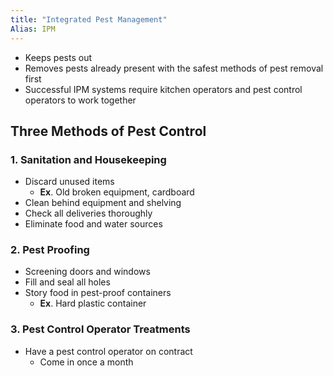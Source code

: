 ```yaml
---
title: "Integrated Pest Management"
Alias: IPM
---
```


- Keeps pests out
- Removes pests already present with the safest methods of pest removal first
- Successful IPM systems require kitchen operators and pest control operators to work together


## Three Methods of Pest Control

### 1. Sanitation and Housekeeping

- Discard unused items
	- **Ex**. Old broken equipment, cardboard
- Clean behind equipment and shelving
- Check all deliveries thoroughly
- Eliminate food and water sources

### 2.  Pest Proofing

- Screening doors and windows
- Fill and seal all holes
- Story food in pest-proof containers
	- **Ex**. Hard plastic container

### 3.  Pest Control Operator Treatments

- Have a pest control operator on contract
	- Come in once a month